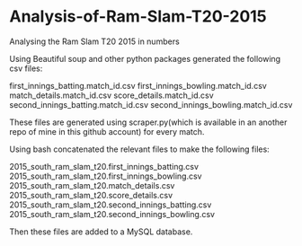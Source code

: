 # Analysis-of-Ram-Slam-T20-2015
Analysing the Ram Slam T20 2015 in numbers

Using Beautiful soup and other python packages generated the following csv files:

first_innings_batting.match_id.csv first_innings_bowling.match_id.csv match_details.match_id.csv score_details.match_id.csv second_innings_batting.match_id.csv second_innings_bowling.match_id.csv

These files are generated using scraper.py(which is available in an another repo of mine in this github account) for every match.

Using bash concatenated the relevant files to make the following files:

2015_south_ram_slam_t20.first_innings_batting.csv	
2015_south_ram_slam_t20.first_innings_bowling.csv	
2015_south_ram_slam_t20.match_details.csv	
2015_south_ram_slam_t20.score_details.csv	
2015_south_ram_slam_t20.second_innings_batting.csv	
2015_south_ram_slam_t20.second_innings_bowling.csv	

Then these files are added to a MySQL database.
